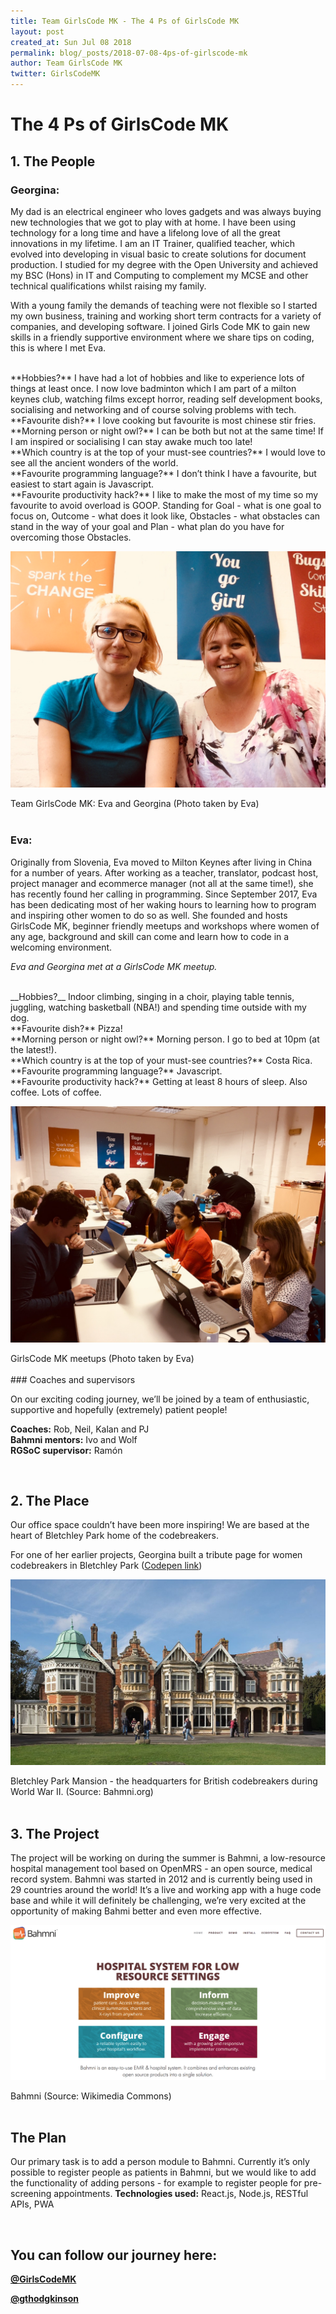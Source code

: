 ```yaml
---
title: Team GirlsCode MK - The 4 Ps of GirlsCode MK
layout: post
created_at: Sun Jul 08 2018
permalink: blog/_posts/2018-07-08-4ps-of-girlscode-mk
author: Team GirlsCode MK
twitter: GirlsCodeMK
---
```


# The 4 Ps of GirlsCode MK

## 1. The People

### Georgina:

My dad is an electrical engineer who loves gadgets and was always buying new technologies that we got to play with at home. I have been using technology for a long time and have a lifelong love of all the great innovations in my lifetime. I am an IT Trainer, qualified teacher, which evolved into developing in visual basic to create solutions for document production. I studied for my degree with the Open University and achieved my BSC (Hons) in IT and Computing to complement my MCSE and other technical qualifications whilst raising my family.


With a young family the demands of teaching were not flexible so I started my own business, training and working short term contracts for a variety of companies, and developing software. I joined Girls Code MK to gain new skills in a friendly supportive environment where we share tips on coding, this is where I met Eva.

<br>
**Hobbies?** I have had a lot of hobbies and like to experience lots of things at least once. I now love badminton which I am part of a milton keynes club, watching films except horror, reading self development books, socialising and networking and of course solving problems with tech.<br>
**Favourite dish?** I love cooking but favourite is most chinese stir fries.<br>
**Morning person or night owl?** I can be both but not at the same time! If I am inspired or socialising I can stay awake much too late!<br>
**Which country is at the top of your must-see countries?** I would love to see all the ancient wonders of the world.<br>
**Favourite programming language?** I don’t think I have a favourite, but easiest to start again is Javascript.<br>
**Favourite productivity hack?** I like to make the most of my time so my favourite to avoid overload is GOOP. Standing for Goal - what is one goal to focus on, Outcome - what does it look like, Obstacles - what obstacles can stand in the way of your goal and Plan - what plan do you have for overcoming those Obstacles.

![teamGirlsCodeMK](/img/blog/2018/2018-07-08-4ps-of-girlscode-mk-GirlsCodeMK01.jpg)
<div class="image-credits"> Team GirlsCode MK: Eva and Georgina (Photo taken by Eva)</div>

<br>

### Eva:

Originally from Slovenia, Eva moved to Milton Keynes after living in China for a number of years. After working as a teacher, translator, podcast host, project manager and ecommerce manager (not all at the same time!), she has recently found her calling in programming. Since September 2017, Eva has been dedicating most of her waking hours to learning how to program and inspiring other women to do so as well. She founded and hosts GirlsCode MK, beginner friendly meetups and workshops where women of any age, background and skill can come and learn how to code in a welcoming environment.

_Eva and Georgina met at a GirlsCode MK meetup._

<br>
__Hobbies?__ Indoor climbing, singing in a choir, playing table tennis, juggling, watching basketball (NBA!) and spending time outside with my dog.<br>
**Favourite dish?** Pizza!<br>
**Morning person or night owl?** Morning person. I go to bed at 10pm (at the latest!).<br>
**Which country is at the top of your must-see countries?** Costa Rica.<br>
**Favourite programming language?** Javascript.<br>
**Favourite productivity hack?** Getting at least 8 hours of sleep. Also coffee. Lots of coffee.<br>

![teamGirlsCodeMK](/img/blog/2018/2018-07-08-4ps-of-girlscode-mk-GirlsCodeMK02.jpg)
<div class="image-credits"> GirlsCode MK meetups (Photo taken by Eva)</div>

<br>
### Coaches and supervisors

On our exciting coding journey, we’ll be joined by a team of enthusiastic, supportive and hopefully (extremely) patient people! <br>

**Coaches:** Rob, Neil, Kalan and PJ<br>
**Bahmni mentors:** Ivo and Wolf <br>
**RGSoC supervisor:** Ramón <br>

<br>

## 2. The Place
Our office space couldn’t have been more inspiring! We are based at the heart of Bletchley Park home of the codebreakers.

For one of her earlier projects, Georgina built a tribute page for women codebreakers in Bletchley Park ([Codepen link](https://codepen.io/gtl90/pen/opOVvP))

![teamGirlsCodeMK](/img/blog/2018/2018-07-08-4ps-of-girlscode-mk-GirlsCodeMK03.jpg)
<div class="image-credits"> Bletchley Park Mansion - the headquarters for British codebreakers during World War II. (Source: Bahmni.org)</div>

<br>

## 3. The Project
The project will be working on during the summer is Bahmni, a low-resource hospital management tool based on OpenMRS - an open source, medical record system. Bahmni was started in 2012 and is currently being used in 29 countries around the world!
It’s a live and working app with a huge code base and while it will definitely be challenging, we’re very excited at the opportunity of making Bahmi better and even more effective.

![teamGirlsCodeMK](/img/blog/2018/2018-07-08-4ps-of-girlscode-mk-GirlsCodeMK04.png)
<div class="image-credits"> Bahmni (Source: Wikimedia Commons)</div>

<br>

## The Plan
Our primary task is to add a person module to Bahmni. Currently it’s only possible to register people as patients in Bahmni, but we would like to add the functionality of adding persons - for example to register people for pre-screening appointments.
**Technologies used:** React.js, Node.js, RESTful APIs, PWA

<br>

## You can follow our journey here:

__[@GirlsCodeMK](https://twitter.com/GirlsCodeMK)__

__[@gthodgkinson](https://twitter.com/gthodgkinson)__



